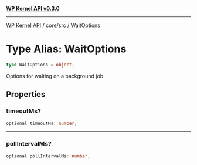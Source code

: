 [**WP Kernel API v0.3.0**](../../../README.md)

---

[WP Kernel API](../../../README.md) / [core/src](../README.md) / WaitOptions

# Type Alias: WaitOptions

```ts
type WaitOptions = object;
```

Options for waiting on a background job.

## Properties

### timeoutMs?

```ts
optional timeoutMs: number;
```

---

### pollIntervalMs?

```ts
optional pollIntervalMs: number;
```
